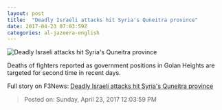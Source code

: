 ```yaml
---
layout: post
title:  "Deadly Israeli attacks hit Syria's Quneitra province"
date: 2017-04-23 07:03:59Z
categories: al-jazeera-english
---
```


![Deadly Israeli attacks hit Syria's Quneitra province](http://www.aljazeera.com/mritems/Images/2017/4/23/3f8132ce4aee463aae3958ba32cc82a3_18.jpg)

Deaths of fighters reported as government positions in Golan Heights are targeted for second time in recent days.


Full story on F3News: [Deadly Israeli attacks hit Syria's Quneitra province](http://www.f3nws.com/n/CuXjSG)

> Posted on: Sunday, April 23, 2017 12:03:59 PM
